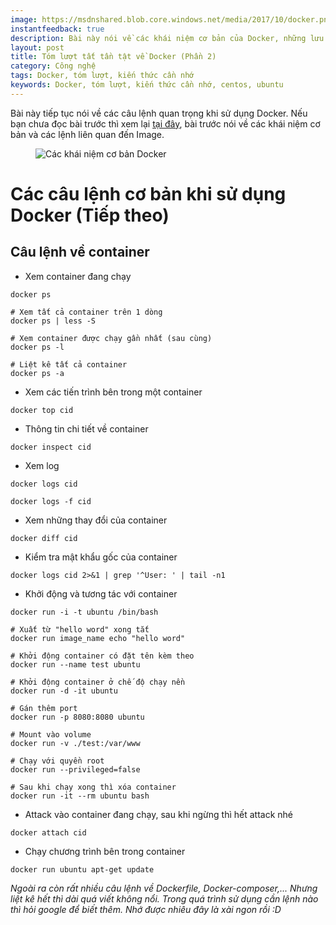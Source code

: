 ```yaml
---
image: https://msdnshared.blob.core.windows.net/media/2017/10/docker.png
instantfeedback: true
description: Bài này nói về các khái niệm cơ bản của Docker, những lưu ý và các câu lệnh quan trọng khi sử dụng Docker.
layout: post
title: Tóm lượt tất tần tật về Docker (Phần 2)
category: Công nghệ
tags: Docker, tóm lượt, kiến thức cần nhớ
keywords: Docker, tóm lượt, kiến thức cần nhớ, centos, ubuntu
---
```


Bài này tiếp tục nói về các câu lệnh quan trọng khi sử dụng Docker. Nếu bạn chưa đọc bài trước thì xem lại [tại đây](/2017/12/tat-tan-tat-ve-docker.html), bài trước nói về các khái niệm cơ bản và các lệnh liên quan đến Image.

<figure><img src="https://msdnshared.blob.core.windows.net/media/2017/10/docker.png" alt="Các khái niệm cơ bản Docker" title="Các khái niệm cơ bản Docker"></figure>

# Các câu lệnh cơ bản khi sử dụng Docker (Tiếp theo)

## Câu lệnh về container

- Xem container đang chạy
```
docker ps

# Xem tất cả container trên 1 dòng
docker ps | less -S

# Xem container được chạy gần nhất (sau cùng)
docker ps -l

# Liệt kê tất cả container
docker ps -a
```

- Xem các tiến trình bên trong một container
```
docker top cid
```

- Thông tin chi tiết về container
```
docker inspect cid
```

- Xem log
```
docker logs cid

docker logs -f cid
```

- Xem những thay đổi của container
```
docker diff cid
```

- Kiểm tra mật khẩu gốc của container
```
docker logs cid 2>&1 | grep '^User: ' | tail -n1
```

- Khởi động và tương tác với container
```
docker run -i -t ubuntu /bin/bash

# Xuất từ "hello word" xong tắt
docker run image_name echo "hello word"

# Khởi động container có đặt tên kèm theo
docker run --name test ubuntu

# Khởi động container ở chế độ chạy nền
docker run -d -it ubuntu

# Gán thêm port
docker run -p 8080:8080 ubuntu

# Mount vào volume
docker run -v ./test:/var/www

# Chạy với quyền root
docker run --privileged=false

# Sau khi chạy xong thì xóa container
docker run -it --rm ubuntu bash
```

- Attack vào container đang chạy, sau khi ngừng thì hết attack nhé
```
docker attach cid
```

- Chạy chương trình bên trong container
```
docker run ubuntu apt-get update
```


*Ngoài ra còn rất nhiều câu lệnh về Dockerfile, Docker-composer,... Nhưng liệt kê hết thì dài quá viết không nổi. Trong quá trình sử dụng cần lệnh nào thì hỏi google để biết thêm. Nhớ được nhiêu đây là xài ngon rồi :D*